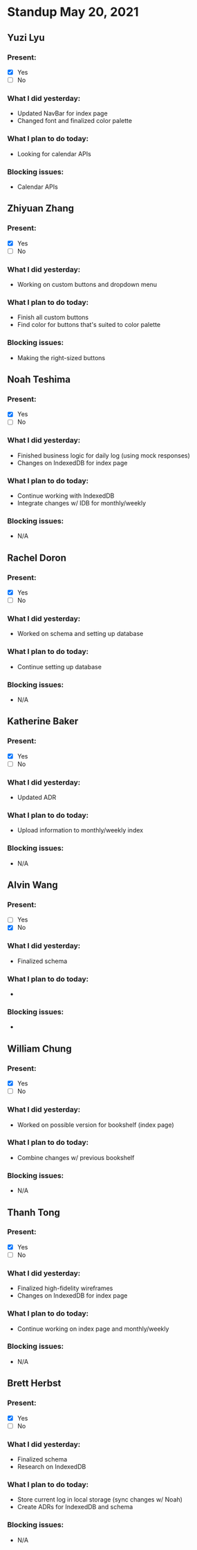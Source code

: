 # Standup May 20, 2021
## Yuzi Lyu
### Present:
- [X] Yes
- [ ] No

### What I did yesterday:
* Updated NavBar for index page
* Changed font and finalized color palette

### What I plan to do today:
* Looking for calendar APIs

### Blocking issues:
* Calendar APIs



## Zhiyuan Zhang
### Present:
- [X] Yes
- [ ] No

### What I did yesterday:
* Working on custom buttons and dropdown menu

### What I plan to do today:
* Finish all custom buttons
* Find color for buttons that's suited to color palette
  
### Blocking issues:
* Making the right-sized buttons



## Noah Teshima
### Present:
- [X] Yes
- [ ] No

### What I did yesterday:
* Finished business logic for daily log (using mock responses)
* Changes on IndexedDB for index page

### What I plan to do today:
* Continue working with IndexedDB
* Integrate changes w/ IDB for monthly/weekly

### Blocking issues:
* N/A



## Rachel Doron
### Present:
- [X] Yes
- [ ] No

### What I did yesterday:
* Worked on schema and setting up database

### What I plan to do today:
* Continue setting up database

### Blocking issues:
* N/A



## Katherine Baker
### Present:
- [X] Yes
- [ ] No

### What I did yesterday:
* Updated ADR

### What I plan to do today:
* Upload information to monthly/weekly index

### Blocking issues:
* N/A


## Alvin Wang
### Present:
- [ ] Yes
- [X] No

### What I did yesterday:
* Finalized schema

### What I plan to do today:
* 

### Blocking issues:
* 



## William Chung
### Present:
- [X] Yes
- [ ] No

### What I did yesterday:
* Worked on possible version for bookshelf (index page)

### What I plan to do today:
* Combine changes w/ previous bookshelf

### Blocking issues:
* N/A


## Thanh Tong
### Present:
- [X] Yes
- [ ] No

### What I did yesterday:
* Finalized high-fidelity wireframes
* Changes on IndexedDB for index page

### What I plan to do today:
* Continue working on index page and monthly/weekly

### Blocking issues:
* N/A



## Brett Herbst
### Present:
- [X] Yes
- [ ] No

### What I did yesterday:
* Finalized schema
* Research on IndexedDB

### What I plan to do today:
* Store current log in local storage (sync changes w/ Noah)
* Create ADRs for IndexedDB and schema

### Blocking issues:
* N/A
